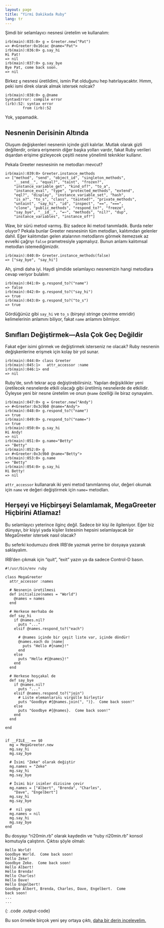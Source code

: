 ```yaml
---
layout: page
title: "Yirmi Dakikada Ruby"
lang: tr
---
```


Şimdi bir selamlayıcı nesnesi üretelim ve kullanalım:

    irb(main):035:0> g = Greeter.new("Pat")
    => #<Greeter:0x16cac @name="Pat">
    irb(main):036:0> g.say_hi
    Hi Pat!
    => nil
    irb(main):037:0> g.say_bye
    Bye Pat, come back soon.
    => nil

Birkez `g` nesnesi üretildimi, ismin Pat olduğunu hep hatırlayacaktır.
Hımm, peki ismi direk olarak almak istersek nolcak?

    irb(main):038:0> g.@name
    SyntaxError: compile error
    (irb):52: syntax error
            from (irb):52

Yok, yapamadık.

## Nesnenin Derisinin Altında

Oluşum değişkenleri nesnenin içinde gizli kalırlar. Mutlak olarak gizli
değillerdir, onlara erişmenin diğer başka yolları vardır, fakat Ruby
verileri dışardan erişime gizleyecek çeşitli nesne yönelimli teknikler
kullanır.

Pekala Greeter nesnesinin ne metodları mevcut?

    irb(main):039:0> Greeter.instance_methods
    => ["method", "send", "object_id", "singleton_methods",
        "__send__", "equal?", "taint", "frozen?",
        "instance_variable_get", "kind_of?", "to_a",
        "instance_eval", "type", "protected_methods", "extend",
        "eql?", "display", "instance_variable_set", "hash",
        "is_a?", "to_s", "class", "tainted?", "private_methods",
        "untaint", "say_hi", "id", "inspect", "==", "===",
        "clone", "public_methods", "respond_to?", "freeze",
        "say_bye", "__id__", "=~", "methods", "nil?", "dup",
        "instance_variables", "instance_of?"]

Waw, bir sürü metod varmış. Biz sadece iki metod tanımladık. Burda neler
oluyor? Pekala bunlar Greeter nesnesinin tüm metodları, kalıtımdan
gelenler dahil. Eğer kalıtımdan gelen atalarının metodlarını görmek
itemezsek az evvelki çağrıyı `false` prametresiyle yapmalıyız. Bunun
anlamı kalıtımsal metodları istemediğimizdir.

    irb(main):040:0> Greeter.instance_methods(false)
    => ["say_bye", "say_hi"]

Ah, şimdi daha iyi. Haydi şimdide selamlayıcı nesnemizin hangi metodlara
cevap veriyor bulalım:

    irb(main):041:0> g.respond_to?("name")
    => false
    irb(main):042:0> g.respond_to?("say_hi")
    => true
    irb(main):043:0> g.respond_to?("to_s")
    => true

Gördüğünüz gibi `say_hi` ve `to_s` (birşeyi stringe çevirme emridir)
kelimelerinin anlamını biliyor, fakat `name` anlamını bilmiyor.

## Sınıfları Değiştirmek—Asla Çok Geç Değildir

Fakat eğer isimi görmek ve değiştirmek isterseniz ne olacak? Ruby
nesnenin değişkenlerine erişmek için kolay bir yol sunar.

    irb(main):044:0> class Greeter
    irb(main):045:1>   attr_accessor :name
    irb(main):046:1> end
    => nil

Ruby’de, sınıfı tekrar açıp değiştirebilirsiniz. Yapılan değişiklikler
yeni üretilecek nesnelerde etkili olacağı gibi üretilmiş nesnelerde de
etkilidir. Öyleyse yeni bir nesne üretelim ve onun `@name` özelliği ile
biraz oynayalım.

    irb(main):047:0> g = Greeter.new("Andy")
    => #<Greeter:0x3c9b0 @name="Andy">
    irb(main):048:0> g.respond_to?("name")
    => true
    irb(main):049:0> g.respond_to?("name=")
    => true
    irb(main):050:0> g.say_hi
    Hi Andy!
    => nil
    irb(main):051:0> g.name="Betty"
    => "Betty"
    irb(main):052:0> g
    => #<Greeter:0x3c9b0 @name="Betty">
    irb(main):053:0> g.name
    => "Betty"
    irb(main):054:0> g.say_hi
    Hi Betty!
    => nil

`attr_accessor` kullanarak iki yeni metod tanımlanmış olur, değeri
okumak için `name` ve değeri değiştirmek için `name=` metodları.

## Herşeyi ve Hiçbirşeyi Selamlamak, MegaGreeter Hiçbirini Atlamaz!

Bu selamlayıcı yeterince ilginç değil. Sadece bir kişi ile ilgileniyor.
Eğer biz dünyayı, bir kişiyi yada kişiler listesinin hepsini
selamlayacak bir MegaGreeter istersek nasıl olacak?

Bu seferki kodumuzu direk IRB’de yazmak yerine bir dosyaya yazarak
saklayalım.

IRB’den çıkmak için “quit”, “exit” yazın ya da sadece Control-D basın.

    #!/usr/bin/env ruby
    
    class MegaGreeter
      attr_accessor :names
    
      # Nesnenin üretilmesi
      def initialize(names = "World")
        @names = names
      end
    
      # Herkese merhaba de
      def say_hi
        if @names.nil?
          puts "..."
        elsif @names.respond_to?("each")
    
          # @names içinde bir çeşit liste var, içinde döndür!
          @names.each do |name|
            puts "Hello #{name}!"
          end
        else
          puts "Hello #{@names}!"
        end
      end
    
      # Herkese hoşçakal de
      def say_bye
        if @names.nil?
          puts "..."
        elsif @names.respond_to?("join")
          # Liste elemanlarını virgülle birleştir
          puts "Goodbye #{@names.join(", ")}.  Come back soon!"
        else
          puts "Goodbye #{@names}.  Come back soon!"
        end
      end
    
    end
    
    
    if __FILE__ == $0
      mg = MegaGreeter.new
      mg.say_hi
      mg.say_bye
    
      # İsimi "Zeke" olarak değiştir
      mg.names = "Zeke"
      mg.say_hi
      mg.say_bye
    
      # İsimi bir isimler dizisine çevir
      mg.names = ["Albert", "Brenda", "Charles",
        "Dave", "Engelbert"]
      mg.say_hi
      mg.say_bye
    
      #  nil yap
      mg.names = nil
      mg.say_hi
      mg.say_bye
    end

Bu dosyayı “ri20min.rb” olarak kaydedin ve “ruby ri20min.rb” konsol
komutuyla çalıştırın. Çıktısı şöyle olmalı:

    Hello World!
    Goodbye World.  Come back soon!
    Hello Zeke!
    Goodbye Zeke.  Come back soon!
    Hello Albert!
    Hello Brenda!
    Hello Charles!
    Hello Dave!
    Hello Engelbert!
    Goodbye Albert, Brenda, Charles, Dave, Engelbert.  Come
    back soon!
    ...
    ...
{: .code .output-code}

Bu son örnekle birçok yeni şey ortaya çıktı, [daha bir derin
inceleyelim.](../4/)

